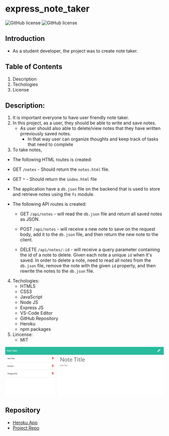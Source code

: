 # express_note_taker
![GitHub license](https://img.shields.io/badge/Made%20by-%40jinchoo-orange)
![GitHub license](https://img.shields.io/badge/license-MIT-blue.svg)


## Introduction

- As a student developer, the project was to create note taker.

## Table of Contents

1.  Description
2.  Techologies
3.  License

## Description:

1.  It is important everyone to have user friendly note taker.
2.  In this project, as a user, they should be able to write and save notes.
    - As user should also able to delete/view notes that they have written prreviously saved notes.
      - In that way user can organize thoughts and keep track of tasks that need to complete
3.  To take notes,

- The following HTML routes is created:

- GET `/notes` - Should return the `notes.html` file.

- GET `*` - Should return the `index.html` file

- The application have a `db.json` file on the backend that is used to store and retrieve notes using the `fs` module.

- The following API routes is created:

  - GET `/api/notes` - will read the `db.json` file and return all saved notes as JSON.

  - POST `/api/notes` - will receive a new note to save on the request body, add it to the `db.json` file, and then return the new note to the client.

  - DELETE `/api/notes/:id` - will receive a query parameter containing the id of a note to delete. Given each note a unique `id` when it's saved. In order to delete a note, need to read all notes from the `db.json` file, remove the note with the given `id` property, and then rewrite the notes to the `db.json` file.

4.  Techologies:
    - HTML5
    - CSS3
    - JavaScript
    - Node JS
    - Express JS
    - VS-Code Editor
    - GitHub Repository
    - Heroku
    - npm packages
5.  Lincense:
    - MIT

![](./Note_taker_screenshot.png)

## Repository
- [Heroku App](https://serene-tundra-22243.herokuapp.com/ )
- [Project Repo](https://github.com/jinchoo/express_note_taker)


